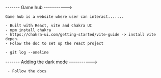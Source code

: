 ------- Game hub ----------->
  
    Game hub is a website where user can interact.......

    - Built with React, vite and Chakra UI
    - npm install chakra
    - https://chakra-ui.com/getting-started/vite-guide -> install vite depen.
    - Folow the doc to set up the react project

    - git log --oneline

------- Adding the dark mode ----------->

     - Follow the docs
